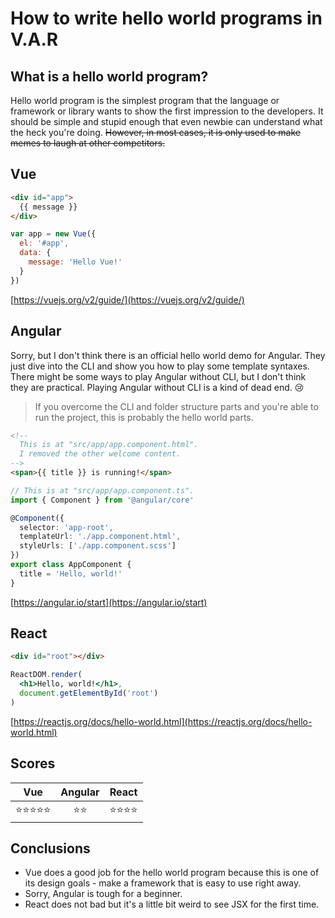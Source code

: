 # How to write hello world programs in V.A.R

## What is a hello world program?
Hello world program is the simplest program that the language or framework or library wants to show the first impression to the developers. It should be simple and stupid enough that even newbie can understand what the heck you're doing. <del>However, in most cases, it is only used to make memes to laugh at other competitors.</del>

## Vue
```html
<div id="app">
  {{ message }}
</div>
```

```js
var app = new Vue({
  el: '#app',
  data: {
    message: 'Hello Vue!'
  }
})
```

[https://vuejs.org/v2/guide/](https://vuejs.org/v2/guide/)

## Angular
Sorry, but I don't think there is an official hello world demo for Angular.
They just dive into the CLI and show you how to play some template syntaxes.
There might be some ways to play Angular without CLI, but I don't think they are practical.
Playing Angular without CLI is a kind of dead end. 😢

> If you overcome the CLI and folder structure parts and you're able to run the project, this is probably the hello world parts.

```html
<!--
  This is at "src/app/app.component.html".
  I removed the other welcome content.
-->
<span>{{ title }} is running!</span>
```

```ts
// This is at "src/app/app.component.ts".
import { Component } from '@angular/core'

@Component({
  selector: 'app-root',
  templateUrl: './app.component.html',
  styleUrls: ['./app.component.scss']
})
export class AppComponent {
  title = 'Hello, world!'
}
```

[https://angular.io/start](https://angular.io/start)

## React
```html
<div id="root"></div>
```

```jsx
ReactDOM.render(
  <h1>Hello, world!</h1>,
  document.getElementById('root')
)
```

[https://reactjs.org/docs/hello-world.html](https://reactjs.org/docs/hello-world.html)

## Scores
|    Vue     | Angular |  React   |
| :--------: | :-----: | :------: |
| ⭐️⭐️⭐️⭐️⭐️ |  ⭐️⭐️   | ⭐️⭐️⭐️⭐️ |

## Conclusions
- Vue does a good job for the hello world program because this is one of its design goals - make a framework that is easy to use right away.
- Sorry, Angular is tough for a beginner.
- React does not bad but it's a little bit weird to see JSX for the first time.
